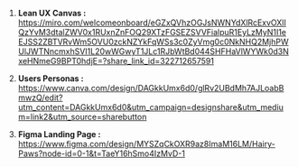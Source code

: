1. **Lean UX Canvas :** https://miro.com/welcomeonboard/eGZxQVhzOGJsNWNYdXlRcExvOXlIQzYvM3dtalZWV0x1RUxnZnFOQ29XTzFGSEZSVVFialpuR1EyLzMyN1I1eEJSS2ZBTVRvWm5OVU0zckNZYkFqWSs3c0ZyVmg0c0NkNHQ2MjhPWUlJWTNncmxhSVI1L20wWGwyT1JLc1RJbWtBd044SHFHaVlWYWk0d3NxeHNmeG9BPT0hdjE=?share_link_id=322712657591

2. **Users Personas :** https://www.canva.com/design/DAGkkUmx6d0/glRv2UBdMh7AJLoabBmwzQ/edit?utm_content=DAGkkUmx6d0&utm_campaign=designshare&utm_medium=link2&utm_source=sharebutton

3. **Figma Landing Page :** https://www.figma.com/design/MYSZqCkOXR9az8ImaM16LM/Hairy-Paws?node-id=0-1&t=TaeY16hSmo4IzMvD-1